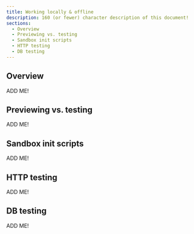 ```yaml
---
title: Working locally & offline
description: 160 (or fewer) character description of this document!
sections:
  - Overview
  - Previewing vs. testing
  - Sandbox init scripts
  - HTTP testing
  - DB testing
---
```


## Overview

ADD ME!


## Previewing vs. testing

ADD ME!


## Sandbox init scripts

ADD ME!


## HTTP testing

ADD ME!


## DB testing

ADD ME!

